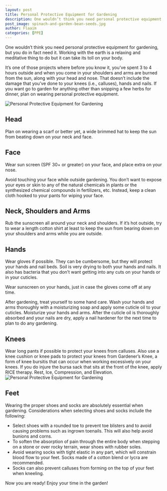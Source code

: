 ```yaml
---
layout: post
title: Personal Protective Equipment for Gardening
description: One wouldn’t think you need personal protective equipment for gardening, but you do in fact need it. Working with the earth is a relaxing and meditative thing to do but it can take its toll on your body.
post_image: spinach-and-garden-bean-seeds.jpg
author: Flaaim
categories: [PPE]
---
```


One wouldn’t think you need personal protective equipment for gardening, but you do in fact need it. Working with the earth is a relaxing and meditative thing to do but it can take its toll on your body.

It’s one of those projects where before you know it, you’ve spent 3 to 4 hours outside and when you come in your shoulders and arms are burned from the sun, along with your head and nose. That doesn’t include the damage that you’ve done to your knees (i.e., calluses), hands and nails. If you want go to garden for anything other than snipping a few herbs for dinner, plan on wearing personal protective equipment.

![Personal Protective Equipment for Gardening](https://safetyworkblog.com/assets/spinach-and-garden-bean-seeds.jpg)
## Head

Plan on wearing a scarf or better yet, a wide brimmed hat to keep the sun from beating down on your neck and face.

## Face

Wear sun screen (SPF 30+ or greater) on your face, and place extra on your nose. 

Avoid touching your face while outside gardening. You don’t want to expose your eyes or skin to any of the natural chemicals in plants or the synthesized chemical compounds in fertilizers, etc. Instead, keep a clean cloth hooked to your pants for wiping your face.

## Neck, Shoulders and Arms

Rub the sunscreen all around your neck and shoulders. If it’s hot outside, try to wear a length cotton shirt at least to keep the sun from bearing down on your shoulders and arms while you are outside.


## Hands

Wear gloves if possible. They can be cumbersome, but they will protect your hands and nail beds. Soil is very drying to both your hands and nails. It also has bacteria that you don’t want getting into any cuts on your hands or in your cuticles.

Wear sunscreen on your hands, just in case the gloves come off at any time.

After gardening, treat yourself to some hand care. Wash your hands and arms thoroughly with a moisturizing soap and apply some cuticle oil to your cuticles. Moisturize your hands and arms. After the cuticle oil is thoroughly absorbed and your nails are dry, apply a nail hardener for the next time to plan to do any gardening.

## Knees

Wear long pants if possible to protect your knees from calluses. Also use a knee cushion or knee pads to protect your knees from Gardener’s Knee, a form of knee bursitis that can occur when working excessively on your knees. If you do injure the bursa sack that sits at the front of the knee, apply RICE therapy. Rest, Ice, Compression, and Elevation.  
![Personal Protective Equipment for Gardening](https://safetyworkblog.com/assets/gardener-and-his-garden-job-P6VS86V+small-640w.webp)
## Feet

Wearing the proper shoes and socks are absolutely essential when gardening. Considerations when selecting shoes and socks include the following: 

- Select shoes with a rounded toe to prevent toe blisters and to avoid causing problems such as ingrown toenails. This will also help avoid bunions and corns.
- To soften the absorption of pain through the entire body when stepping on a stone or over rocky terrain, wear shoes with rubber soles.
- Avoid wearing socks with tight elastic in any part, which will constrain blood flow to your feet. Socks made of a cotton blend or lycra are recommended. 
- Socks can also prevent calluses from forming on the top of your feet when kneeling. 

Now you are ready! Enjoy your time in the garden!




